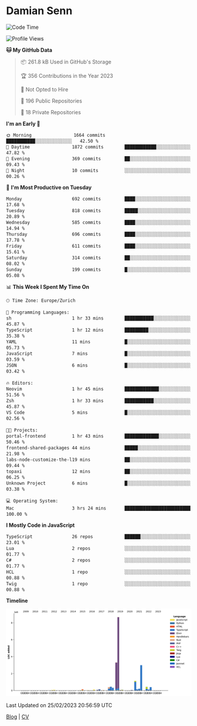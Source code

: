# Damian Senn

<!--START_SECTION:waka-->
![Code Time](http://img.shields.io/badge/Code%20Time-3%20hrs%2029%20mins-blue)

![Profile Views](http://img.shields.io/badge/Profile%20Views-2-blue)

**🐱 My GitHub Data** 

> 📦 261.8 kB Used in GitHub's Storage 
 > 
> 🏆 356 Contributions in the Year 2023
 > 
> 🚫 Not Opted to Hire
 > 
> 📜 196 Public Repositories 
 > 
> 🔑 18 Private Repositories 
 > 
**I'm an Early 🐤** 

```text
🌞 Morning                1664 commits        ███████████░░░░░░░░░░░░░░   42.50 % 
🌆 Daytime                1872 commits        ████████████░░░░░░░░░░░░░   47.82 % 
🌃 Evening                369 commits         ██░░░░░░░░░░░░░░░░░░░░░░░   09.43 % 
🌙 Night                  10 commits          ░░░░░░░░░░░░░░░░░░░░░░░░░   00.26 % 
```
📅 **I'm Most Productive on Tuesday** 

```text
Monday                   692 commits         ████░░░░░░░░░░░░░░░░░░░░░   17.68 % 
Tuesday                  818 commits         █████░░░░░░░░░░░░░░░░░░░░   20.89 % 
Wednesday                585 commits         ████░░░░░░░░░░░░░░░░░░░░░   14.94 % 
Thursday                 696 commits         ████░░░░░░░░░░░░░░░░░░░░░   17.78 % 
Friday                   611 commits         ████░░░░░░░░░░░░░░░░░░░░░   15.61 % 
Saturday                 314 commits         ██░░░░░░░░░░░░░░░░░░░░░░░   08.02 % 
Sunday                   199 commits         █░░░░░░░░░░░░░░░░░░░░░░░░   05.08 % 
```


📊 **This Week I Spent My Time On** 

```text
🕑︎ Time Zone: Europe/Zurich

💬 Programming Languages: 
sh                       1 hr 33 mins        ███████████░░░░░░░░░░░░░░   45.87 % 
TypeScript               1 hr 12 mins        █████████░░░░░░░░░░░░░░░░   35.38 % 
YAML                     11 mins             █░░░░░░░░░░░░░░░░░░░░░░░░   05.73 % 
JavaScript               7 mins              █░░░░░░░░░░░░░░░░░░░░░░░░   03.59 % 
JSON                     6 mins              █░░░░░░░░░░░░░░░░░░░░░░░░   03.42 % 

🔥 Editors: 
Neovim                   1 hr 45 mins        █████████████░░░░░░░░░░░░   51.56 % 
Zsh                      1 hr 33 mins        ███████████░░░░░░░░░░░░░░   45.87 % 
VS Code                  5 mins              █░░░░░░░░░░░░░░░░░░░░░░░░   02.56 % 

🐱‍💻 Projects: 
portal-frontend          1 hr 43 mins        █████████████░░░░░░░░░░░░   50.46 % 
frontend-shared-packages 44 mins             █████░░░░░░░░░░░░░░░░░░░░   21.98 % 
labs-node-customize-the-l19 mins             ██░░░░░░░░░░░░░░░░░░░░░░░   09.44 % 
topaxi                   12 mins             ██░░░░░░░░░░░░░░░░░░░░░░░   06.25 % 
Unknown Project          6 mins              █░░░░░░░░░░░░░░░░░░░░░░░░   03.38 % 

💻 Operating System: 
Mac                      3 hrs 24 mins       █████████████████████████   100.00 % 
```

**I Mostly Code in JavaScript** 

```text
TypeScript               26 repos            ██████░░░░░░░░░░░░░░░░░░░   23.01 % 
Lua                      2 repos             ░░░░░░░░░░░░░░░░░░░░░░░░░   01.77 % 
C#                       2 repos             ░░░░░░░░░░░░░░░░░░░░░░░░░   01.77 % 
HCL                      1 repo              ░░░░░░░░░░░░░░░░░░░░░░░░░   00.88 % 
Twig                     1 repo              ░░░░░░░░░░░░░░░░░░░░░░░░░   00.88 % 
```



**Timeline**

![Lines of Code chart](https://raw.githubusercontent.com/topaxi/topaxi/main/assets/bar_graph.png)


 Last Updated on 25/02/2023 20:56:59 UTC
<!--END_SECTION:waka-->

[Blog](https://topaxi.codes/) |
[CV](https://cv.topaxi.ch/)
